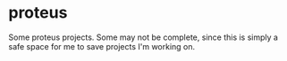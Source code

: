 # proteus
Some proteus projects. Some may not be complete, since this is simply a safe space for me to save projects I'm working on.
